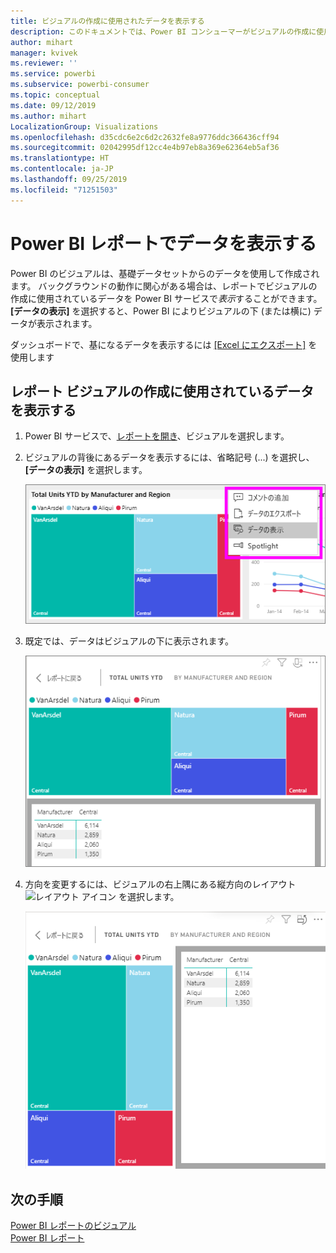 ```yaml
---
title: ビジュアルの作成に使用されたデータを表示する
description: このドキュメントでは、Power BI コンシューマーがビジュアルの作成に使用するデータを "表示" する方法について説明します。
author: mihart
manager: kvivek
ms.reviewer: ''
ms.service: powerbi
ms.subservice: powerbi-consumer
ms.topic: conceptual
ms.date: 09/12/2019
ms.author: mihart
LocalizationGroup: Visualizations
ms.openlocfilehash: d35cdc6e2c6d2c2632fe8a9776ddc366436cff94
ms.sourcegitcommit: 02042995df12cc4e4b97eb8a369e62364eb5af36
ms.translationtype: HT
ms.contentlocale: ja-JP
ms.lasthandoff: 09/25/2019
ms.locfileid: "71251503"
---
```

# <a name="show-data-with-power-bi-reports"></a>Power BI レポートでデータを表示する

Power BI のビジュアルは、基礎データセットからのデータを使用して作成されます。 バックグラウンドの動作に関心がある場合は、レポートでビジュアルの作成に使用されているデータを Power BI サービスで*表示*することができます。 **[データの表示]** を選択すると、Power BI によりビジュアルの下 (または横に) データが表示されます。

ダッシュボードで、基になるデータを表示するには [[Excel にエクスポート]](end-user-export.md) を使用します

## <a name="show-the-data-being-used-to-create-a-report-visual"></a>レポート ビジュアルの作成に使用されているデータを表示する
1. Power BI サービスで、[レポートを開き](end-user-report-open.md)、ビジュアルを選択します。  
2. ビジュアルの背後にあるデータを表示するには、省略記号 (...) を選択し、 **[データの表示]** を選択します。
   
   ![[データの表示] を選択する](./media/end-user-show-data/power-bi-explore-show-data-newer.png)
3. 既定では、データはビジュアルの下に表示されます。
   
   ![ビジュアルとデータの縦表示](./media/end-user-show-data/power-bi-show-data-new.png)

4. 方向を変更するには、ビジュアルの右上隅にある縦方向のレイアウト ![レイアウト アイコン](media/end-user-show-data/power-bi-vertical-icon-new.png) を選択します。
   
   ![ビジュアルとデータの横表示](./media/end-user-show-data/power-bi-show-data-rotate.png)

## <a name="next-steps"></a>次の手順
[Power BI レポートのビジュアル](../visuals/power-bi-report-visualizations.md)    
[Power BI レポート](end-user-reports.md)    
